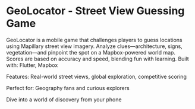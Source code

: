 # GeoLocator - Street View Guessing Game
GeoLocator is a mobile game that challenges players to guess locations using Mapillary street view imagery. Analyze clues—architecture, signs, vegetation—and pinpoint the spot on a Mapbox-powered world map. Scores are based on accuracy and speed, blending fun with learning.
Built with: Flutter, Mapbox

Features: Real-world street views, global exploration, competitive scoring

Perfect for: Geography fans and curious explorers

Dive into a world of discovery from your phone


